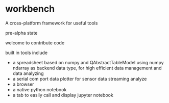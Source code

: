 # workbench
A cross-platform framework for useful tools

pre-alpha state

welcome to contribute code

built in tools include
- a spreadsheet based on numpy and QAbstractTableModel using numpy ndarray as backend data type, for high efficient data management and data analyzing
- a serial com port data plotter for sensor data streaming analyze
- a browser
- a native python notebook
- a tab to easily call and display jupyter notebook